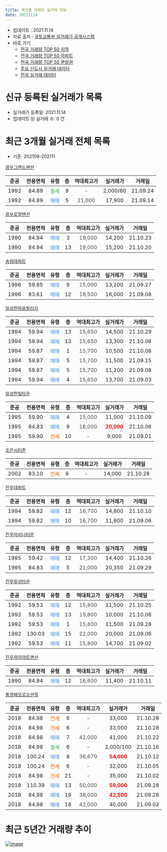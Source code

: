 ```yaml
---
title: 북신동 아파트 실거래 정보
date: 20211114
---
```


* 업데이트 : 2021.11.14
* 자료 출처 : [국토교통부 실거래가 공개시스템](http://rt.molit.go.kr)
* 바로 가기
    * [전국 거래량 TOP 50 지역](https://apt-info.github.io/apt-trade-info/tr)
    * [전국 거래량 TOP 50 아파트](https://apt-info.github.io/apt-trade-info/ta)
    * [전국 거래량 TOP 50 분양권](https://apt-info.github.io/apt-trade-info/tb)
    * [주요 신도시 실거래 데이터](https://apt-info.github.io/apt-trade-info/newtown)
    * [전국 실거래 데이터](https://apt-info.github.io/apt-trade-info/all)



<script async src="https://pagead2.googlesyndication.com/pagead/js/adsbygoogle.js"></script>
<!-- 기본광고 -->
<ins class="adsbygoogle"
     style="display:block"
     data-ad-client="ca-pub-1142216861245946"
     data-ad-slot="4805727019"
     data-ad-format="auto"
     data-full-width-responsive="true"></ins>
<script>
     (adsbygoogle = window.adsbygoogle || []).push({});
</script>


# 신규 등록된 실거래가 목록

* 실거래가 등록일: 2021.11.14
* 업데이트 된 실거래 수: 0 건




<script async src="https://pagead2.googlesyndication.com/pagead/js/adsbygoogle.js"></script>
<!-- 기본광고 -->
<ins class="adsbygoogle"
     style="display:block"
     data-ad-client="ca-pub-1142216861245946"
     data-ad-slot="4805727019"
     data-ad-format="auto"
     data-full-width-responsive="true"></ins>
<script>
     (adsbygoogle = window.adsbygoogle || []).push({});
</script>


# 최근 3개월 실거래 전체 목록
* 기준: 202109-202111


[광우그랜드맨션](https://search.naver.com/search.naver?query=%EA%B4%91%EC%9A%B0%EA%B7%B8%EB%9E%9C%EB%93%9C%EB%A7%A8%EC%85%98)

|준공|전용면적|유형|층|역대최고가|실거래가|거래일|
|:---:|:---:|:---:|:---:|:---:|:---:|:---:|
|1992|84.89|<span style="color:#34A853">월세</span>|9|<span style="color:#444444">-</span>|2,000/60|21.09.24|
|1992|84.89|<span style="color:#4285F3">매매</span>|5|<span style="color:#444444">21,000</span>|17,900|21.09.14|

[광우로얄맨션](https://search.naver.com/search.naver?query=%EA%B4%91%EC%9A%B0%EB%A1%9C%EC%96%84%EB%A7%A8%EC%85%98)

|준공|전용면적|유형|층|역대최고가|실거래가|거래일|
|:---:|:---:|:---:|:---:|:---:|:---:|:---:|
|1990|84.94|<span style="color:#4285F3">매매</span>|3|<span style="color:#444444">19,000</span>|14,200|21.10.23|
|1990|84.94|<span style="color:#4285F3">매매</span>|13|<span style="color:#444444">19,000</span>|15,200|21.10.20|

[송림데파트](https://search.naver.com/search.naver?query=%EC%86%A1%EB%A6%BC%EB%8D%B0%ED%8C%8C%ED%8A%B8)

|준공|전용면적|유형|층|역대최고가|실거래가|거래일|
|:---:|:---:|:---:|:---:|:---:|:---:|:---:|
|1996|59.85|<span style="color:#4285F3">매매</span>|9|<span style="color:#444444">15,000</span>|13,200|21.09.27|
|1996|83.61|<span style="color:#4285F3">매매</span>|12|<span style="color:#444444">18,500</span>|16,000|21.09.08|

[일성한마음빌리지](https://search.naver.com/search.naver?query=%EC%9D%BC%EC%84%B1%ED%95%9C%EB%A7%88%EC%9D%8C%EB%B9%8C%EB%A6%AC%EC%A7%80)

|준공|전용면적|유형|층|역대최고가|실거래가|거래일|
|:---:|:---:|:---:|:---:|:---:|:---:|:---:|
|1994|59.94|<span style="color:#4285F3">매매</span>|13|<span style="color:#444444">15,650</span>|14,500|21.10.29|
|1994|59.94|<span style="color:#4285F3">매매</span>|13|<span style="color:#444444">15,650</span>|13,300|21.10.06|
|1994|59.87|<span style="color:#4285F3">매매</span>|1|<span style="color:#444444">15,700</span>|10,500|21.10.06|
|1994|59.87|<span style="color:#4285F3">매매</span>|5|<span style="color:#444444">15,700</span>|11,500|21.09.15|
|1994|59.87|<span style="color:#4285F3">매매</span>|5|<span style="color:#444444">15,700</span>|11,200|21.09.08|
|1994|59.94|<span style="color:#4285F3">매매</span>|4|<span style="color:#444444">15,650</span>|13,700|21.09.03|

[일성한빛타운](https://search.naver.com/search.naver?query=%EC%9D%BC%EC%84%B1%ED%95%9C%EB%B9%9B%ED%83%80%EC%9A%B4)

|준공|전용면적|유형|층|역대최고가|실거래가|거래일|
|:---:|:---:|:---:|:---:|:---:|:---:|:---:|
|1995|59.90|<span style="color:#4285F3">매매</span>|4|<span style="color:#444444">15,000</span>|11,000|21.10.09|
|1995|84.83|<span style="color:#4285F3">매매</span>|9|<span style="color:#444444">18,000</span>|<b><span style="color:#FF0000">20,000</span></b>|21.10.06|
|1995|59.90|<span style="color:#FF5A00">전세</span>|10|<span style="color:#444444">-</span>|9,000|21.09.01|

[조은시티존](https://search.naver.com/search.naver?query=%EC%A1%B0%EC%9D%80%EC%8B%9C%ED%8B%B0%EC%A1%B4)

|준공|전용면적|유형|층|역대최고가|실거래가|거래일|
|:---:|:---:|:---:|:---:|:---:|:---:|:---:|
|2002|83.10|<span style="color:#FF5A00">전세</span>|9|<span style="color:#444444">-</span>|14,000|21.10.28|

[진우데파트](https://search.naver.com/search.naver?query=%EC%A7%84%EC%9A%B0%EB%8D%B0%ED%8C%8C%ED%8A%B8)

|준공|전용면적|유형|층|역대최고가|실거래가|거래일|
|:---:|:---:|:---:|:---:|:---:|:---:|:---:|
|1994|59.82|<span style="color:#4285F3">매매</span>|12|<span style="color:#444444">16,700</span>|14,800|21.10.10|
|1994|59.82|<span style="color:#4285F3">매매</span>|10|<span style="color:#444444">16,700</span>|11,900|21.09.06|

[진우마리나타운](https://search.naver.com/search.naver?query=%EC%A7%84%EC%9A%B0%EB%A7%88%EB%A6%AC%EB%82%98%ED%83%80%EC%9A%B4)

|준공|전용면적|유형|층|역대최고가|실거래가|거래일|
|:---:|:---:|:---:|:---:|:---:|:---:|:---:|
|1995|59.42|<span style="color:#4285F3">매매</span>|12|<span style="color:#444444">17,300</span>|14,400|21.10.26|
|1995|84.83|<span style="color:#4285F3">매매</span>|5|<span style="color:#444444">21,000</span>|20,350|21.09.29|

[진우일성타운](https://search.naver.com/search.naver?query=%EC%A7%84%EC%9A%B0%EC%9D%BC%EC%84%B1%ED%83%80%EC%9A%B4)

|준공|전용면적|유형|층|역대최고가|실거래가|거래일|
|:---:|:---:|:---:|:---:|:---:|:---:|:---:|
|1992|59.53|<span style="color:#4285F3">매매</span>|12|<span style="color:#444444">15,800</span>|11,500|21.10.25|
|1992|59.53|<span style="color:#4285F3">매매</span>|13|<span style="color:#444444">15,800</span>|10,000|21.10.06|
|1992|59.53|<span style="color:#4285F3">매매</span>|1|<span style="color:#444444">15,800</span>|11,500|21.09.28|
|1992|130.03|<span style="color:#4285F3">매매</span>|15|<span style="color:#444444">22,000</span>|20,000|21.09.06|
|1992|59.53|<span style="color:#4285F3">매매</span>|11|<span style="color:#444444">15,800</span>|14,700|21.09.02|

[진우하이야트맨션](https://search.naver.com/search.naver?query=%EC%A7%84%EC%9A%B0%ED%95%98%EC%9D%B4%EC%95%BC%ED%8A%B8%EB%A7%A8%EC%85%98)

|준공|전용면적|유형|층|역대최고가|실거래가|거래일|
|:---:|:---:|:---:|:---:|:---:|:---:|:---:|
|1990|84.94|<span style="color:#4285F3">매매</span>|12|<span style="color:#444444">16,600</span>|11,400|21.10.11|

[통영해모로오션힐](https://search.naver.com/search.naver?query=%ED%86%B5%EC%98%81%ED%95%B4%EB%AA%A8%EB%A1%9C%EC%98%A4%EC%85%98%ED%9E%90)

|준공|전용면적|유형|층|역대최고가|실거래가|거래일|
|:---:|:---:|:---:|:---:|:---:|:---:|:---:|
|2018|84.98|<span style="color:#FF5A00">전세</span>|6|<span style="color:#444444">-</span>|33,000|21.10.28|
|2018|84.98|<span style="color:#FF5A00">전세</span>|6|<span style="color:#444444">-</span>|33,000|21.10.28|
|2018|84.98|<span style="color:#4285F3">매매</span>|7|<span style="color:#444444">42,000</span>|41,000|21.10.22|
|2018|84.98|<span style="color:#34A853">월세</span>|6|<span style="color:#444444">-</span>|2,000/100|21.10.16|
|2018|100.24|<span style="color:#4285F3">매매</span>|8|<span style="color:#444444">36,670</span>|<b><span style="color:#FF0000">54,000</span></b>|21.10.12|
|2018|100.24|<span style="color:#FF5A00">전세</span>|6|<span style="color:#444444">-</span>|32,000|21.10.05|
|2018|84.98|<span style="color:#FF5A00">전세</span>|21|<span style="color:#444444">-</span>|35,000|21.10.02|
|2018|110.39|<span style="color:#4285F3">매매</span>|13|<span style="color:#444444">50,000</span>|<b><span style="color:#FF0000">59,000</span></b>|21.09.28|
|2018|84.98|<span style="color:#4285F3">매매</span>|19|<span style="color:#444444">38,000</span>|<b><span style="color:#FF0000">42,500</span></b>|21.09.28|
|2018|84.98|<span style="color:#4285F3">매매</span>|18|<span style="color:#444444">42,000</span>|40,000|21.09.02|



<script async src="https://pagead2.googlesyndication.com/pagead/js/adsbygoogle.js"></script>
<!-- 기본광고 -->
<ins class="adsbygoogle"
     style="display:block"
     data-ad-client="ca-pub-1142216861245946"
     data-ad-slot="4805727019"
     data-ad-format="auto"
     data-full-width-responsive="true"></ins>
<script>
     (adsbygoogle = window.adsbygoogle || []).push({});
</script>


# 최근 5년간 거래량 추이


<div style="width:100%;">
    <canvas id="deal_progress" height="200"></canvas>
</div>

<script>
new Chart(document.getElementById("deal_progress"), {
    type: 'line',
    data: {
        labels: ['16.01','16.02','16.03','16.04','16.05','16.06','16.07','16.08','16.09','16.10','16.11','16.12','17.01','17.02','17.03','17.04','17.05','17.06','17.07','17.08','17.09','17.10','17.11','17.12','18.01','18.02','18.03','18.04','18.05','18.06','18.07','18.08','18.09','18.10','18.11','18.12','19.01','19.02','19.03','19.04','19.05','19.06','19.07','19.08','19.09','19.10','19.11','19.12','20.01','20.02','20.03','20.04','20.05','20.06','20.07','20.08','20.09','20.10','20.11','20.12','21.01','21.02','21.03','21.04','21.05','21.06','21.07','21.08','21.09','21.10'],
        datasets: [{
            label: '매매/분양권',
            data: [48,14,12,10,12,12,10,5,9,12,7,2,7,6,11,7,7,9,9,8,9,2,8,5,3,2,13,9,10,16,12,16,36,46,42,34,19,14,19,15,13,7,9,11,12,13,13,8,8,12,9,7,8,12,17,12,12,15,19,15,17,20,18,19,13,9,11,14,14,14],
            borderColor: "rgba(66, 133, 243, 1)",
            backgroundColor: "rgba(66, 133, 243, 0.05)",
            borderWidth: 1,
            pointRadius: 0,
            fill: false,
            lineTension: 0
        },{
            label: '전/월세',
            data: [0,3,2,1,3,0,2,2,1,2,3,4,2,2,3,0,1,1,2,3,0,2,6,0,1,3,2,6,2,3,2,2,14,40,23,20,17,7,12,7,8,4,5,2,9,1,6,11,4,3,6,2,3,2,3,4,5,5,3,5,5,4,5,2,8,2,5,3,2,6],
            borderColor: "rgba(255, 90, 0, 1)",
            backgroundColor: "rgba(255, 90, 0, 0.05)",
            borderWidth: 1,
            pointRadius: 0,
            fill: false,
            lineTension: 0
        },{
            label: '합계',
            data: [48,17,14,11,15,12,12,7,10,14,10,6,9,8,14,7,8,10,11,11,9,4,14,5,4,5,15,15,12,19,14,18,50,86,65,54,36,21,31,22,21,11,14,13,21,14,19,19,12,15,15,9,11,14,20,16,17,20,22,20,22,24,23,21,21,11,16,17,16,20],
            borderColor: "rgba(0, 0, 0, 1)",
            backgroundColor: "rgba(0, 0, 0, 0.03)",
            borderWidth: 0.1,
            pointRadius: 0,
            fill: true,
            lineTension: 0
        }
        ]
    },
    options: {
        responsive: true,
        title: {
            display: false
        },
        tooltips: {
            mode: 'index',
            intersect: false
        },
        hover: {
            mode: 'nearest',
            intersect: true
        },
        scales: {
            xAxes: [{
                display: true,
                scaleLabel: {
                    display: true,
                    labelString: '년/월'
                }
            }],
            yAxes: [{
                display: true,
                ticks: {
                    suggestedMin: 0,
                },
                scaleLabel: {
                    display: true,
                    labelString: '실거래 수'
                }
            }]
        }
    }
});

</script>


[![image](https://apt-info.github.io/images/2020-01-03-apt-trade-info/1024x500.png)](https://play.google.com/store/apps/details?id=com.aptinfo.apttradeinfo)


